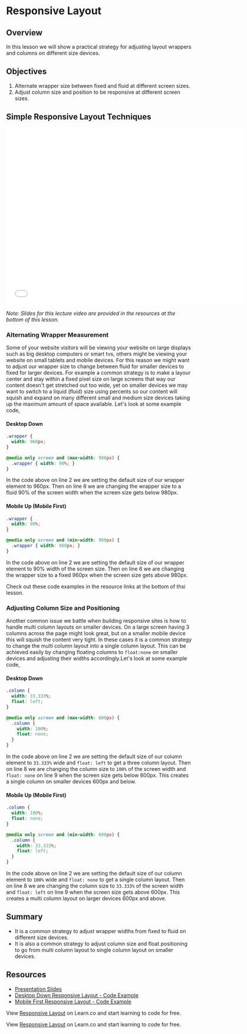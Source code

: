 # Responsive Layout

## Overview

In this lesson we will show a practical strategy for adjusting layout wrappers and columns on different size devices.

## Objectives

1. Alternate wrapper size between fixed and fluid at different screen sizes.
2. Adjust column size and position to be responsive at different screen sizes.

## Simple Responsive Layout Techniques

<iframe width="640" height="480" src="//www.youtube.com/embed/ifbnTWVH6hM?rel=0" frameborder="0" allowfullscreen></iframe>

*Note: Slides for this lecture video are provided in the resources at the bottom of this lesson.*

### Alternating Wrapper Measurement

Some of your website visitors will be viewing your website on large displays such as big desktop computers or smart tvs, others might be viewing your website on small tablets and mobile devices. For this reason we might want to adjust our wrapper size to change between fluid for smaller devices to fixed for larger devices. For example a common strategy is to make a layour center and stay within a fixed pixel size on large screens that way our content doesn't get stretched out too wide, yet on smaller devices we may want to switch to a liquid (fluid) size using percents so our content will squish and expand on many different small and medium size devices taking up the maximum amount of space available. Let's look at some example code,

#### Desktop Down

```css
.wrapper { 
  width: 960px; 
}

@media only screen and (max-width: 980px) {
  .wrapper { width: 90%; }
}
```

In the code above on line 2 we are setting the default size of our wrapper element to 960px. Then on line 6 we are changing the wrapper size to a fluid 90% of the screen width when the screen size gets below 980px.

#### Mobile Up (Mobile First)

```css
.wrapper { 
  width: 90%; 
}

@media only screen and (min-width: 980px) {
  .wrapper { width: 960px; }
}
```

In the code above on line 2 we are setting the default size of our wrapper element to 90% width of the screen size. Then on line 6 we are changing the wrapper size to a fixed 960px when the screen size gets above 980px.

Check out these code examples in the resource links at the bottom of thsi lesson. 

### Adjusting Column Size and Positioning

Another common issue we battle when building responsive sites is how to handle multi column layouts on smaller devices. On a large screen having 3 columns across the page might look great, but on a smaller mobile device this will squish the content very tight. In these cases it is a common strategy to change the multi column layout into a single column layout. This can be achieved easily by changing floating columns to `float:none` on smaller devices and adjusting their widths accordingly.Let's look at some example code,

#### Desktop Down

```css
.column { 
  width: 33.333%;
  float: left; 
}

@media only screen and (max-width: 600px) {
  .column { 
    width: 100%;
    float: none;
  }
}
```

In the code above on line 2 we are setting the default size of our column element to `33.333%` wide and `float: left` to get a three column layout. Then on line 8 we are changing the column size to `100%` of the screen width and `float: none` on line 9 when the screen size gets below 600px. This creates a single column on smaller devices 600px and below.

#### Mobile Up (Mobile First)

```css
.column { 
  width: 100%;
  float: none; 
}

@media only screen and (min-width: 600px) {
  .column { 
    width: 33.333%;
    float: left;
  }
}
```

In the code above on line 2 we are setting the default size of our column element to `100%` wide and `float: none` to get a single column layout. Then on line 8 we are changing the column size to `33.333%` of the screen width and `float: left` on line 9 when the screen size gets above 600px. This creates a multi column layout on larger devices 600px and above.

## Summary

- It is a common strategy to adjust wrapper widths from fixed to fluid on different size devices.
- It is also a common strategy to adjust column size and float positioning to go from multi column layout to single column layout on smaller devices.

## Resources

- [Presentation Slides](https://docs.google.com/presentation/d/1j_i5pGPB5lHbgr4fpdUDheRBv2kAeOk_yhfd1Uc2f3s/edit?usp=sharing)
- [Desktop Down Responsive Layout - Code Example](http://jsfiddle.net/flatiron_school/jERBH/4/)
- [Mobile First Responsive Layout - Code Example](http://jsfiddle.net/flatiron_school/jERBH/5/)

<p data-visibility='hidden'>View <a href='https://learn.co/lessons/responsive-layout' title='Responsive Layout'>Responsive Layout</a> on Learn.co and start learning to code for free.</p>

<p data-visibility='hidden'>View <a href='https://learn.co/lessons/responsive-layout'>Responsive Layout</a> on Learn.co and start learning to code for free.</p>
